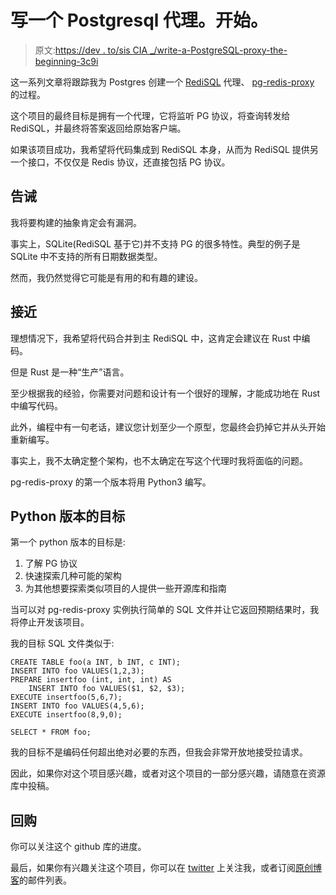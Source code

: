 # 写一个 Postgresql 代理。开始。

> 原文:[https://dev . to/sis CIA _/write-a-PostgreSQL-proxy-the-beginning-3c9i](https://dev.to/siscia_/write-a-postgresql-proxy-the-beginning-3c9i)

这一系列文章将跟踪我为 Postgres 创建一个 [RediSQL](http://redisql.com/) 代理、 [pg-redis-proxy](https://github.com/RedBeardLab/pg-redis-proxy) 的过程。

这个项目的最终目标是拥有一个代理，它将监听 PG 协议，将查询转发给 RediSQL，并最终将答案返回给原始客户端。

如果该项目成功，我希望将代码集成到 RediSQL 本身，从而为 RediSQL 提供另一个接口，不仅仅是 Redis 协议，还直接包括 PG 协议。

## [](#caveats)告诫

我将要构建的抽象肯定会有漏洞。

事实上，SQLite(RediSQL 基于它)并不支持 PG 的很多特性。典型的例子是 SQLite 中不支持的所有日期数据类型。

然而，我仍然觉得它可能是有用的和有趣的建设。

## [](#approach)接近

理想情况下，我希望将代码合并到主 RediSQL 中，这肯定会建议在 Rust 中编码。

但是 Rust 是一种“生产”语言。

至少根据我的经验，你需要对问题和设计有一个很好的理解，才能成功地在 Rust 中编写代码。

此外，编程中有一句老话，建议您计划至少一个原型，您最终会扔掉它并从头开始重新编写。

事实上，我不太确定整个架构，也不太确定在写这个代理时我将面临的问题。

pg-redis-proxy 的第一个版本将用 Python3 编写。

## Python 版本的目标

第一个 python 版本的目标是:

1.  了解 PG 协议
2.  快速探索几种可能的架构
3.  为其他想要探索类似项目的人提供一些开源库和指南

当可以对 pg-redis-proxy 实例执行简单的 SQL 文件并让它返回预期结果时，我将停止开发该项目。

我的目标 SQL 文件类似于:

```
CREATE TABLE foo(a INT, b INT, c INT);
INSERT INTO foo VALUES(1,2,3);
PREPARE insertfoo (int, int, int) AS
    INSERT INTO foo VALUES($1, $2, $3);
EXECUTE insertfoo(5,6,7);
INSERT INTO foo VALUES(4,5,6);
EXECUTE insertfoo(8,9,0); 

SELECT * FROM foo; 
```

我的目标不是编码任何超出绝对必要的东西，但我会非常开放地接受拉请求。

因此，如果你对这个项目感兴趣，或者对这个项目的一部分感兴趣，请随意在资源库中投稿。

## [](#the-repo)回购

你可以关注这个 github 库的进度。

最后，如果你有兴趣关注这个项目，你可以在 [twitter](https://twitter.com/siscia_) 上关注我，或者订阅[原创博客](https://redbeardlab.com/2019/04/20/write-a-postgresql-proxy-motivation/)的邮件列表。